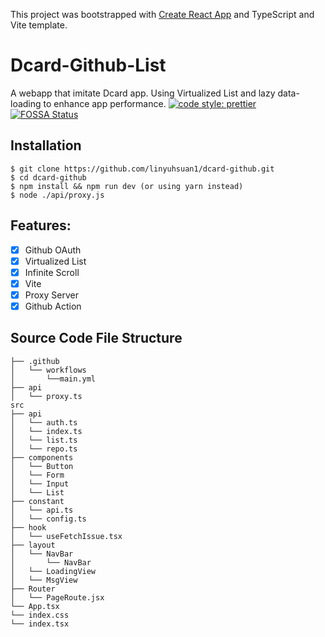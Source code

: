 This project was bootstrapped with [Create React App](https://github.com/facebook/create-react-app) and TypeScript and Vite template.

# Dcard-Github-List

A webapp that imitate Dcard app.
Using Virtualized List and lazy data-loading to enhance app performance.
[![code style: prettier](https://img.shields.io/badge/code_style-prettier-ff69b4.svg?style=flat-square)](https://github.com/prettier/prettier)
[![FOSSA Status](https://app.fossa.com/api/projects/git%2Bgithub.com%2Fkylemocode%2Fdcard-reader.svg?type=shield)](https://app.fossa.com/projects/git%2Bgithub.com%2Fkylemocode%2Fdcard-reader?ref=badge_shield)

## Installation

```shell
$ git clone https://github.com/linyuhsuan1/dcard-github.git
$ cd dcard-github
$ npm install && npm run dev (or using yarn instead)
$ node ./api/proxy.js
```

## Features:

- [x] Github OAuth
- [x] Virtualized List
- [x] Infinite Scroll
- [x] Vite
- [x] Proxy Server
- [x] Github Action

## Source Code File Structure

```
├── .github
│   └── workflows
│       └──main.yml
├── api
│   └── proxy.ts
src
├── api
│   └── auth.ts
│   └── index.ts
│   └── list.ts
│   └── repo.ts
├── components
│   └── Button
│   └── Form
│   └── Input
│   └── List
├── constant
│   └── api.ts
│   └── config.ts
├── hook
│   └── useFetchIssue.tsx
├── layout
│   └── NavBar
│       └── NavBar
│   └── LoadingView
│   └── MsgView
├── Router
│   └── PageRoute.jsx
└── App.tsx
└── index.css
└── index.tsx
```
